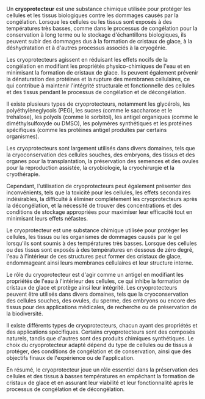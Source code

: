 Un **cryoprotecteur** est une substance chimique utilisée pour protéger les cellules et les tissus biologiques contre les dommages causés par la congélation. Lorsque les cellules ou les tissus sont exposés à des températures très basses, comme dans le processus de congélation pour la conservation à long terme ou le stockage d'échantillons biologiques, ils peuvent subir des dommages dus à la formation de cristaux de glace, à la déshydratation et à d'autres processus associés à la cryogénie.

Les cryoprotecteurs agissent en réduisant les effets nocifs de la congélation en modifiant les propriétés physico-chimiques de l'eau et en minimisant la formation de cristaux de glace. Ils peuvent également prévenir la dénaturation des protéines et la rupture des membranes cellulaires, ce qui contribue à maintenir l'intégrité structurale et fonctionnelle des cellules et des tissus pendant le processus de congélation et de décongélation.

Il existe plusieurs types de cryoprotecteurs, notamment les glycérols, les polyéthylèneglycols (PEG), les sucres (comme le saccharose et le trehalose), les polyols (comme le sorbitol), les antigel organiques (comme le diméthylsulfoxyde ou DMSO), les polymères synthétiques et les protéines spécifiques (comme les protéines antigel produites par certains organismes).

Les cryoprotecteurs sont largement utilisés dans divers domaines, tels que la cryoconservation des cellules souches, des embryons, des tissus et des organes pour la transplantation, la préservation des semences et des ovules pour la reproduction assistée, la cryobiologie, la cryochirurgie et la cryothérapie.

Cependant, l'utilisation de cryoprotecteurs peut également présenter des inconvénients, tels que la toxicité pour les cellules, les effets secondaires indésirables, la difficulté à éliminer complètement les cryoprotecteurs après la décongélation, et la nécessité de trouver des concentrations et des conditions de stockage appropriées pour maximiser leur efficacité tout en minimisant leurs effets néfastes.

Le cryoprotecteur est une substance chimique utilisée pour protéger les cellules, les tissus ou les organismes de dommages causés par le gel lorsqu'ils sont soumis à des températures très basses. Lorsque des cellules ou des tissus sont exposés à des températures en dessous de zéro degré, l'eau à l'intérieur de ces structures peut former des cristaux de glace, endommageant ainsi leurs membranes cellulaires et leur structure interne.

Le rôle du cryoprotecteur est d'agir comme un antigel en modifiant les propriétés de l'eau à l'intérieur des cellules, ce qui inhibe la formation de cristaux de glace et protège ainsi leur intégrité. Les cryoprotecteurs peuvent être utilisés dans divers domaines, tels que la cryoconservation des cellules souches, des ovules, du sperme, des embryons ou encore des tissus pour des applications médicales, de recherche ou de préservation de la biodiversité.

Il existe différents types de cryoprotecteurs, chacun ayant des propriétés et des applications spécifiques. Certains cryoprotecteurs sont des composés naturels, tandis que d'autres sont des produits chimiques synthétiques. Le choix du cryoprotecteur adapté dépend du type de cellules ou de tissus à protéger, des conditions de congélation et de conservation, ainsi que des objectifs finaux de l'expérience ou de l'application.

En résumé, le cryoprotecteur joue un rôle essentiel dans la préservation des cellules et des tissus à basses températures en empêchant la formation de cristaux de glace et en assurant leur viabilité et leur fonctionnalité après le processus de congélation et de décongélation.